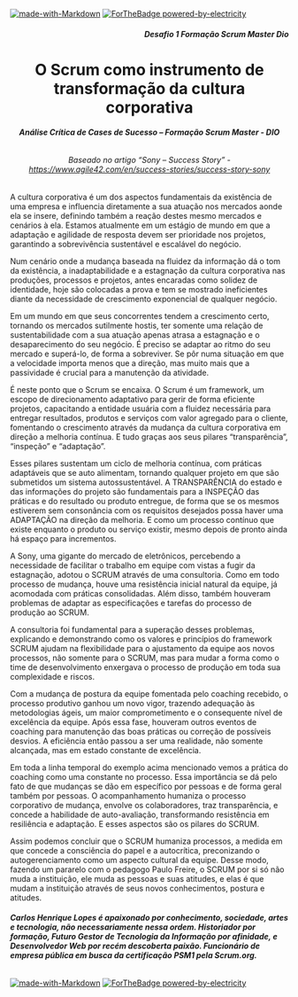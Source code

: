 [![made-with-Markdown](https://img.shields.io/badge/Made%20with-Markdown-1f425f.svg)](http://commonmark.org) [![ForTheBadge powered-by-electricity](http://ForTheBadge.com/images/badges/powered-by-electricity.svg)](http://ForTheBadge.com)
_**<h6 align="right">Desafio 1 Formação Scrum Master Dio</h6>**_

<h1 align="center">O Scrum como instrumento de transformação da cultura corporativa</h1>

_**<h6 align="center">Análise Crítica de Cases de Sucesso – Formação Scrum Master - DIO </h6>**_
_**<h6 align="center">Baseado no artigo “Sony – Success Story” - https://www.agile42.com/en/success-stories/success-story-sony</h6>**_

 

A cultura corporativa é um dos aspectos fundamentais da existência de uma empresa e influencia diretamente a sua atuação nos mercados aonde ela se insere, definindo também a reação destes mesmo mercados e cenários à ela. Estamos atualmente em um estágio de mundo em que a adaptação e agilidade de resposta devem ser prioridade nos projetos, garantindo a sobrevivência sustentável e escalável do negócio.  

Num cenário onde a mudança baseada na fluidez da informação dá o tom da existência, a inadaptabilidade e a estagnação da cultura corporativa nas produções, processos e projetos, antes encaradas como solidez de identidade, hoje são colocadas a prova e tem se mostrado ineficientes diante da necessidade de crescimento exponencial de qualquer negócio. 

Em um mundo em que seus concorrentes tendem a crescimento certo, tornando os mercados sutilmente hostis, ter somente uma relação de sustentabilidade com a sua atuação apenas atrasa a estagnação e o desaparecimento do seu negócio. É preciso se adaptar ao ritmo do seu mercado e superá-lo, de forma a sobreviver. Se pôr numa situação em que a velocidade importa menos que a direção, mas muito mais que a passividade é crucial para a manutenção da atividade.  

É neste ponto que o Scrum se encaixa. O Scrum é um framework, um escopo de direcionamento adaptativo para gerir de forma eficiente projetos, capacitando a entidade usuária com a fluidez necessária para entregar resultados, produtos e serviços com valor agregado para o cliente, fomentando o crescimento através da mudança da cultura corporativa em direção a melhoria contínua. E tudo graças aos seus pilares “transparência”, “inspeção” e “adaptação”. 

Esses pilares sustentam um ciclo de melhoria contínua, com práticas adaptáveis que se auto alimentam, tornando qualquer projeto em que são submetidos um sistema autossustentável. A TRANSPARÊNCIA do estado e das informações do projeto são fundamentais para a INSPEÇÃO das práticas e do resultado ou produto entregue, de forma que se os mesmos estiverem sem consonância com os requisitos desejados possa haver uma ADAPTAÇÃO na direção da melhoria. E como um processo contínuo que existe enquanto o produto ou serviço existir, mesmo depois de pronto ainda há espaço para incrementos. 

A Sony, uma gigante do mercado de eletrônicos, percebendo a necessidade de facilitar o trabalho em equipe com vistas a fugir da estagnação, adotou o SCRUM através de uma consultoria. Como em todo processo de mudança, houve uma resistência inicial natural da equipe, já acomodada com práticas consolidadas. Além disso, também houveram problemas de adaptar as especificações e tarefas do processo de produção ao SCRUM. 

A consultoria foi fundamental para a superação desses problemas, explicando e demonstrando como os valores e princípios do framework SCRUM ajudam na flexibilidade para o ajustamento da equipe aos novos processos, não somente para o SCRUM, mas para mudar a forma como o time de desenvolvimento enxergava o processo de produção em toda sua complexidade e riscos.  

Com a mudança de postura da equipe fomentada pelo coaching recebido, o processo produtivo ganhou um novo vigor, trazendo adequação às metodologias ágeis, um maior comprometimento e o consequente nível de excelência da equipe. Após essa fase, houveram outros eventos de coaching para manutenção das boas práticas ou correção de possíveis desvios. A eficiência então passou a ser uma realidade, não somente alcançada, mas em estado constante de excelência. 

Em toda a linha temporal do exemplo acima mencionado vemos a prática do coaching como uma constante no processo. Essa importância se dá pelo fato de que mudanças se dão em específico por pessoas e de forma geral também por pessoas. O acompanhamento humaniza o processo corporativo de mudança, envolve os colaboradores, traz transparência, e concede a habilidade de auto-avaliação, transformando resistência em resiliência e adaptação. E esses aspectos são os pilares do SCRUM. 

Assim podemos concluir que o SCRUM humaniza processos, a medida em que concede a consciência do papel e a autocrítica, preconizando o autogerenciamento como um aspecto cultural da equipe. Desse modo, fazendo um pararelo com o pedagogo Paulo Freire, o SCRUM por si só não muda a instituição, ele muda as pessoas e suas atitudes, e elas é que mudam a instituição através de seus novos conhecimentos, postura e atitudes. 

 

_**<h6 align="left">Carlos Henrique Lopes é apaixonado por conhecimento, sociedade, artes e tecnologia, não necessariamente nessa ordem. Historiador por formação, Futuro Gestor de Tecnologia da Informação por afinidade, e Desenvolvedor Web por recém descoberta paixão. Funcionário de empresa pública em busca da certificação PSM1 pela Scrum.org.</h6>**_

[![made-with-Markdown](https://img.shields.io/badge/Made%20with-Markdown-1f425f.svg)](http://commonmark.org) [![ForTheBadge powered-by-electricity](http://ForTheBadge.com/images/badges/powered-by-electricity.svg)](http://ForTheBadge.com)
